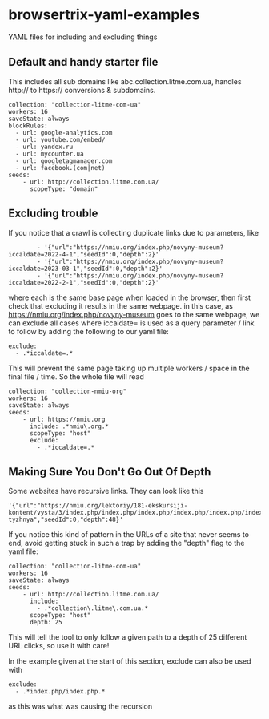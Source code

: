 # browsertrix-yaml-examples
YAML files for including and excluding things


## Default and handy starter file
This includes all sub domains like abc.collection.litme.com.ua, handles http:// to https:// conversions & subdomains.

    collection: "collection-litme-com-ua"
    workers: 16
    saveState: always
    blockRules:
      - url: google-analytics.com
      - url: youtube.com/embed/
      - url: yandex.ru
      - url: mycounter.ua
      - url: googletagmanager.com
      - url: facebook.(com|net)
    seeds:
        - url: http://collection.litme.com.ua/
          scopeType: "domain"

## Excluding trouble

If you notice that a crawl is collecting duplicate links due to parameters, like 

            - '{"url":"https://nmiu.org/index.php/novyny-museum?iccaldate=2022-4-1","seedId":0,"depth":2}'
            - '{"url":"https://nmiu.org/index.php/novyny-museum?iccaldate=2023-03-1","seedId":0,"depth":2}'
            - '{"url":"https://nmiu.org/index.php/novyny-museum?iccaldate=2022-2-1","seedId":0,"depth":2}'
            
where each is the same base page when loaded in the browser, then first check that excluding it results in the same webpage.
in this case, as https://nmiu.org/index.php/novyny-museum goes to the same webpage, we can exclude all cases where iccaldate= is used as a query parameter / link to follow by adding the following to our yaml file:

    exclude:
      - .*iccaldate=.*

This will prevent the same page taking up multiple workers / space in the final file / time.
So the whole file will read

    collection: "collection-nmiu-org"
    workers: 16
    saveState: always
    seeds:
        - url: https://nmiu.org
          include: .*nmiu\.org.*
          scopeType: "host"
          exclude:
            - .*iccaldate=.*
            
            
## Making Sure You Don't Go Out Of Depth

Some websites have recursive links.  They can look like this

    '{"url":"https://nmiu.org/lektoriy/181-ekskursiji-kontent/vysta/3/index.php/index.php/index.php/index.php/index.php/index.php/index.php/index.php/index.php/index.php/index.php/index.php/index.php/index.php/index.php/index.php/index.php/index.php/index.php/index.php/index.php/index.php/index.php/index.php/index.php/index.php/index.php/index.php/index.php/index.php/index.php/index.php/index.php/index.php/index.php/index.php/index.php/index.php/index.php/index.php/index.php/index.php/index.php/index.php/exponat-tyzhnya","seedId":0,"depth":48}'

If you notice this kind of pattern in the URLs of a site that never seems to end, avoid getting stuck in such a trap by adding the "depth" flag to the yaml file:

    collection: "collection-litme-com-ua"
    workers: 16
    saveState: always
    seeds:
        - url: http://collection.litme.com.ua/
          include: 
            - .*collection\.litme\.com.ua.*
          scopeType: "host"
          depth: 25

This will tell the tool to only follow a given path to a depth of 25 different URL clicks, so use it with care!

In the example given at the start of this section, exclude can also be used with 
    
    exclude: 
      - .*index.php/index.php.*
      
as this was what was causing the recursion
